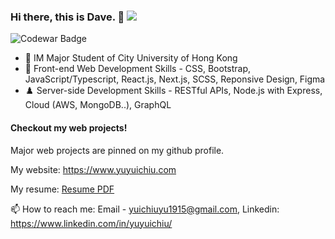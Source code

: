 ### Hi there, this is Dave. 👋          ![](https://komarev.com/ghpvc/?username=yuyuichiu&color=yellow&style=flat)

![Codewar Badge](https://www.codewars.com/users/yuyuichiu/badges/large)

- 🔭 IM Major Student of City University of Hong Kong
- 🌱 Front-end Web Development Skills - CSS, Bootstrap, JavaScript/Typescript, React.js, Next.js, SCSS, Reponsive Design, Figma
- ♟️ Server-side Development Skills - RESTful APIs, Node.js with Express, Cloud (AWS, MongoDB..), GraphQL

#### Checkout my web projects!

Major web projects are pinned on my github profile.

My website: <a href='https://www.yuyuichiu.com/blog' target='_blank' rel='noreferrer'>https://www.yuyuichiu.com</a>

My resume: <a href='https://yuyuichiu-personal.s3.us-west-1.amazonaws.com/Yu+Yui+Chiu_CV_2022.pdf' target='_blank' rel='noreferrer'>Resume PDF</a>

📫 How to reach me: Email - yuichiuyu1915@gmail.com, Linkedin: https://www.linkedin.com/in/yuyuichiu/

<!--

My codepen: <a href='https://codepen.io/yuyuichiu' target='_blank'>https://codepen.io/yuyuichiu</a>
<a href="https://github.com/yuyuichiu/WhatsNearMe-HK">
  <img align="center" src="https://github-readme-stats.vercel.app/api/pin/?username=yuyuichiu&repo=WhatsNearMe-HK&theme=graywhite" />
</a>
<a href="https://github.com/yuyuichiu/not-pizza-hut">
  <img align="center" src="https://github-readme-stats.vercel.app/api/pin/?username=yuyuichiu&repo=not-pizza-hut&theme=graywhite" />
</a>

<a href="https://github.com/yuyuichiu/minesweeper">
  <img align="center" src="https://github-readme-stats.vercel.app/api/pin/?username=yuyuichiu&repo=minesweeper&theme=graywhite" />
</a>
<a href="https://github.com/yuyuichiu/noteboard-web">
  <img align="center" src="https://github-readme-stats.vercel.app/api/pin/?username=yuyuichiu&repo=noteboard-web&theme=graywhite" />
</a>

**yuyuichiu/yuyuichiu** is a ✨ _special_ ✨ repository because its `README.md` (this file) appears on your GitHub profile.

Here are some ideas to get you started:

- 🔭 I’m currently working on ...
- 🌱 I’m currently learning ...
- 👯 I’m looking to collaborate on ...
- 🤔 I’m looking for help with ...
- 💬 Ask me about ...
- 📫 How to reach me: ...
- 😄 Pronouns: ...
- ⚡ Fun fact: ...


[![Readme Card](https://github-readme-stats.vercel.app/api/pin/?username=yuyuichiu&repo=WhatsNearMe-HK&theme=graywhite)](https://github.com/yuyuichiu/WhatsNearMe-HK)
[![Readme Card](https://github-readme-stats.vercel.app/api/pin/?username=yuyuichiu&repo=not-pizza-hut&theme=graywhite)](https://github.com/yuyuichiu/not-pizza-hut)
-->

